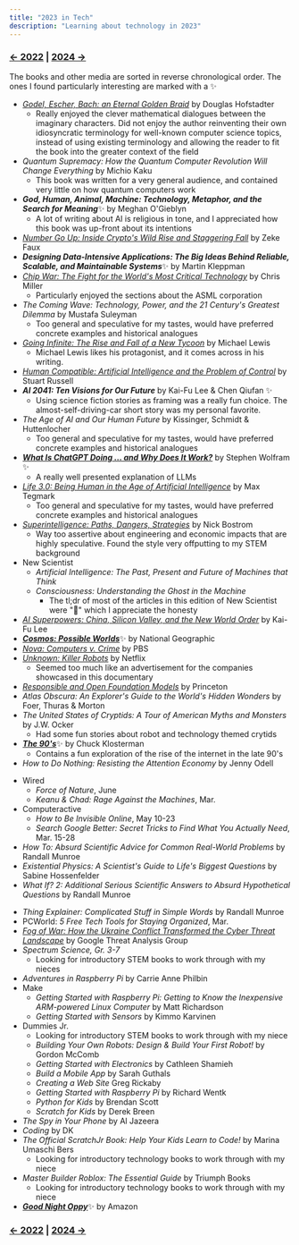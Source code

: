 ```yaml
---
title: "2023 in Tech"
description: "Learning about technology in 2023"
---
```


### [← 2022](/2022/12/31/learn-2022) | [2024 →](/2024/12/31/learn-2024)
The books and other media are sorted in reverse chronological order. The ones I found particularly interesting are marked with a ✨

- [*Godel, Escher, Bach: an Eternal Golden Braid*](https://en.wikipedia.org/wiki/G%C3%B6del,_Escher,_Bach) by Douglas Hofstadter
  - Really enjoyed the clever mathematical dialogues between the imaginary characters. Did not enjoy the author reinventing their own idiosyncratic terminology for well-known computer science topics, instead of using existing terminology and allowing the reader to fit the book into the greater context of the field
- *Quantum Supremacy: How the Quantum Computer Revolution Will Change Everything* by Michio Kaku
  - This book was written for a very general audience, and contained very little on how quantum computers work
- ***God, Human, Animal, Machine: Technology, Metaphor, and the Search for Meaning***✨ by Meghan O'Gieblyn
  - A lot of writing about AI is religious in tone, and I appreciated how this book was up-front about its intentions
- [*Number Go Up: Inside Crypto's Wild Rise and Staggering Fall*](https://en.wikipedia.org/wiki/Number_Go_Up) by Zeke Faux
- ***Designing Data-Intensive Applications: The Big Ideas Behind Reliable, Scalable, and Maintainable Systems***✨ by Martin Kleppman 
- [*Chip War: The Fight for the World's Most Critical Technology*](https://en.wikipedia.org/wiki/Chip_War:_The_Fight_for_the_World%27s_Most_Critical_Technology) by Chris Miller
  - Particularly enjoyed the sections about the ASML corporation
- *The Coming Wave: Technology, Power, and the 21 Century's Greatest Dilemma* by Mustafa Suleyman
  - Too general and speculative for my tastes, would have preferred concrete examples and historical analogues
- [*Going Infinite: The Rise and Fall of a New Tycoon*](https://en.wikipedia.org/wiki/Going_Infinite) by Michael Lewis
  - Michael Lewis likes his protagonist, and it comes across in his writing.
- [*Human Compatible: Artificial Intelligence and the Problem of Control*](https://en.wikipedia.org/wiki/Human_Compatible) by Stuart Russell
- ***AI 2041: Ten Visions for Our Future*** by Kai-Fu Lee & Chen Qiufan ✨
  - Using science fiction stories as framing was a really fun choice. The almost-self-driving-car short story was my personal favorite.
- *The Age of AI and Our Human Future* by Kissinger, Schmidt & Huttenlocher
  - Too general and speculative for my tastes, would have preferred concrete examples and historical analogues
- [***What Is ChatGPT Doing ... and Why Does It Work?***](https://writings.stephenwolfram.com/2023/02/what-is-chatgpt-doing-and-why-does-it-work/) by Stephen Wolfram ✨
  - A really well presented explanation of LLMs
- [*Life 3.0: Being Human in the Age of Artificial Intelligence*](https://en.wikipedia.org/wiki/Life_3.0) by Max Tegmark
  - Too general and speculative for my tastes, would have preferred concrete examples and historical analogues
- [*Superintelligence: Paths, Dangers, Strategies*](https://en.wikipedia.org/wiki/Superintelligence:_Paths,_Dangers,_Strategies) by Nick Bostrom
  - Way too assertive about engineering and economic impacts that are highly speculative. Found the style very offputting to my STEM background
- New Scientist
  - *Artificial Intelligence: The Past, Present and Future of Machines that Think*
  - *Consciousness: Understanding the Ghost in the Machine*
    - The tl;dr of most of the articles in this edition of New Scientist were "🤷" which I appreciate the honesty
- [*AI Superpowers: China, Silicon Valley, and the New World Order*](https://en.wikipedia.org/wiki/AI_Superpowers) by Kai-Fu Lee
- [***Cosmos: Possible Worlds***](https://en.wikipedia.org/wiki/Cosmos:_Possible_Worlds)✨ by National Geographic
- [*Nova: Computers v. Crime*](https://www.pbs.org/video/computers-v-crime-um7cco/) by PBS
- [*Unknown: Killer Robots*](https://en.wikipedia.org/wiki/Unknown:_Killer_Robots) by Netflix
  - Seemed too much like an advertisement for the companies showcased in this documentary
- [*Responsible and Open Foundation Models*](https://sites.google.com/view/open-foundation-models) by Princeton	
- *Atlas Obscura: An Explorer's Guide to the World's Hidden Wonders* by Foer, Thuras & Morton
- *The United States of Cryptids: A Tour of American Myths and Monsters* by J.W. Ocker
  - Had some fun stories about robot and technology themed crytids
- [***The 90's***](https://en.wikipedia.org/wiki/The_Nineties_(book))✨ by Chuck Klosterman
  - Contains a fun exploration of the rise of the internet in the late 90's 
- *How to Do Nothing: Resisting the Attention Economy* by Jenny Odell
<!-- Finding the Cure, Jul.-Aug. 2023	Wired UK	Wired -->
- Wired
  - *Force of Nature*, June
  - *Keanu & Chad: Rage Against the Machines*, Mar.
- Computeractive
  - *How to Be Invisible Online*, May 10-23
  - *Search Google Better: Secret Tricks to Find What You Actually Need*, Mar. 15-28
- *How To: Absurd Scientific Advice for Common Real-World Problems* by Randall Munroe
- *Existential Physics: A Scientist's Guide to Life's Biggest Questions* by Sabine Hossenfelder
- *What If? 2: Additional Serious Scientific Answers to Absurd Hypothetical Questions* by Randall Munroe
<!-- American Manhunt: The Boston Marathon Bombing		Netflix -->
- *Thing Explainer: Complicated Stuff in Simple Words* by Randall Munroe
- PCWorld: *5 Free Tech Tools for Staying Organized*, Mar.
- [*Fog of War: How the Ukraine Conflict Transformed the Cyber Threat Landscape*](https://blog.google/threat-analysis-group/fog-of-war-how-the-ukraine-conflict-transformed-the-cyber-threat-landscape/) by Google Threat Analysis Group
- *Spectrum Science, Gr. 3-7*
  - Looking for introductory STEM books to work through with my nieces
- *Adventures in Raspberry Pi* by Carrie Anne Philbin
- Make
  - *Getting Started with Raspberry Pi: Getting to Know the Inexpensive ARM-powered Linux Computer* by Matt Richardson
  - *Getting Started with Sensors* by Kimmo Karvinen
- Dummies Jr.
  - Looking for introductory STEM books to work through with my niece
  - *Building Your Own Robots: Design & Build Your First Robot!* by Gordon McComb
  - *Getting Started with Electronics* by Cathleen Shamieh
  - *Build a Mobile App* by Sarah Guthals
  - *Creating a Web Site*	Greg Rickaby
  - *Getting Started with Raspberry Pi* by Richard Wentk
  - *Python for Kids* by Brendan Scott
  - *Scratch for Kids* by	Derek Breen
- *The Spy in Your Phone* by Al Jazeera
- *Coding* by DK
- *The Official ScratchJr Book: Help Your Kids Learn to Code!* by	Marina Umaschi Bers
  - Looking for introductory technology books to work through with my niece
- *Master Builder Roblox: The Essential Guide* by Triumph Books
  - Looking for introductory technology books to work through with my niece
- [***Good Night Oppy***](https://en.wikipedia.org/wiki/Good_Night_Oppy)✨ by Amazon

### [← 2022](/2022/12/31/learn-2022) | [2024 →](/2024/12/31/learn-2024)
